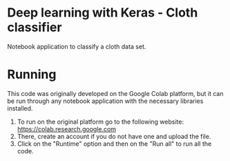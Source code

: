 # Deep learning with Keras - Cloth classifier
Notebook application to classify a cloth data set.

# Running

This code was originally developed on the Google Colab platform, but it can be run through any notebook application with the necessary libraries installed.

1. To run on the original platform go to the following website: https://colab.research.google.com
2. There, create an account if you do not have one and upload the file.
3. Click on the "Runtime" option and then on the "Run all" to run all the code.


